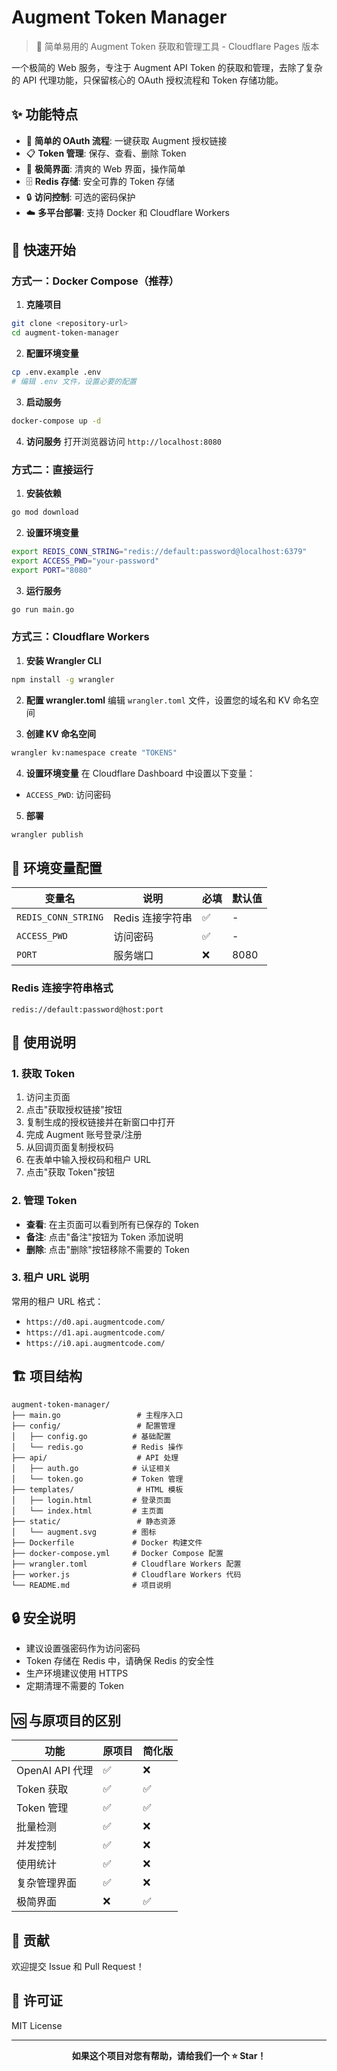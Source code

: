 # Augment Token Manager

> 🚀 简单易用的 Augment Token 获取和管理工具 - Cloudflare Pages 版本

一个极简的 Web 服务，专注于 Augment API Token 的获取和管理，去除了复杂的 API 代理功能，只保留核心的 OAuth 授权流程和 Token 存储功能。

## ✨ 功能特点

- 🔑 **简单的 OAuth 流程**: 一键获取 Augment 授权链接
- 📋 **Token 管理**: 保存、查看、删除 Token
- 🎯 **极简界面**: 清爽的 Web 界面，操作简单
- 🗄️ **Redis 存储**: 安全可靠的 Token 存储
- 🔒 **访问控制**: 可选的密码保护
- ☁️ **多平台部署**: 支持 Docker 和 Cloudflare Workers

## 🚀 快速开始

### 方式一：Docker Compose（推荐）

1. **克隆项目**
```bash
git clone <repository-url>
cd augment-token-manager
```

2. **配置环境变量**
```bash
cp .env.example .env
# 编辑 .env 文件，设置必要的配置
```

3. **启动服务**
```bash
docker-compose up -d
```

4. **访问服务**
打开浏览器访问 `http://localhost:8080`

### 方式二：直接运行

1. **安装依赖**
```bash
go mod download
```

2. **设置环境变量**
```bash
export REDIS_CONN_STRING="redis://default:password@localhost:6379"
export ACCESS_PWD="your-password"
export PORT="8080"
```

3. **运行服务**
```bash
go run main.go
```

### 方式三：Cloudflare Workers

1. **安装 Wrangler CLI**
```bash
npm install -g wrangler
```

2. **配置 wrangler.toml**
编辑 `wrangler.toml` 文件，设置您的域名和 KV 命名空间

3. **创建 KV 命名空间**
```bash
wrangler kv:namespace create "TOKENS"
```

4. **设置环境变量**
在 Cloudflare Dashboard 中设置以下变量：
- `ACCESS_PWD`: 访问密码

5. **部署**
```bash
wrangler publish
```

## 🔧 环境变量配置

| 变量名 | 说明 | 必填 | 默认值 |
|--------|------|------|--------|
| `REDIS_CONN_STRING` | Redis 连接字符串 | ✅ | - |
| `ACCESS_PWD` | 访问密码 | ✅ | - |
| `PORT` | 服务端口 | ❌ | 8080 |

### Redis 连接字符串格式
```
redis://default:password@host:port
```

## 📖 使用说明

### 1. 获取 Token

1. 访问主页面
2. 点击"获取授权链接"按钮
3. 复制生成的授权链接并在新窗口中打开
4. 完成 Augment 账号登录/注册
5. 从回调页面复制授权码
6. 在表单中输入授权码和租户 URL
7. 点击"获取 Token"按钮

### 2. 管理 Token

- **查看**: 在主页面可以看到所有已保存的 Token
- **备注**: 点击"备注"按钮为 Token 添加说明
- **删除**: 点击"删除"按钮移除不需要的 Token

### 3. 租户 URL 说明

常用的租户 URL 格式：
- `https://d0.api.augmentcode.com/`
- `https://d1.api.augmentcode.com/`
- `https://i0.api.augmentcode.com/`

## 🏗️ 项目结构

```
augment-token-manager/
├── main.go                 # 主程序入口
├── config/                 # 配置管理
│   ├── config.go          # 基础配置
│   └── redis.go           # Redis 操作
├── api/                    # API 处理
│   ├── auth.go            # 认证相关
│   └── token.go           # Token 管理
├── templates/              # HTML 模板
│   ├── login.html         # 登录页面
│   └── index.html         # 主页面
├── static/                 # 静态资源
│   └── augment.svg        # 图标
├── Dockerfile             # Docker 构建文件
├── docker-compose.yml     # Docker Compose 配置
├── wrangler.toml          # Cloudflare Workers 配置
├── worker.js              # Cloudflare Workers 代码
└── README.md              # 项目说明
```

## 🔒 安全说明

- 建议设置强密码作为访问密码
- Token 存储在 Redis 中，请确保 Redis 的安全性
- 生产环境建议使用 HTTPS
- 定期清理不需要的 Token

## 🆚 与原项目的区别

| 功能 | 原项目 | 简化版 |
|------|--------|--------|
| OpenAI API 代理 | ✅ | ❌ |
| Token 获取 | ✅ | ✅ |
| Token 管理 | ✅ | ✅ |
| 批量检测 | ✅ | ❌ |
| 并发控制 | ✅ | ❌ |
| 使用统计 | ✅ | ❌ |
| 复杂管理界面 | ✅ | ❌ |
| 极简界面 | ❌ | ✅ |

## 🤝 贡献

欢迎提交 Issue 和 Pull Request！

## 📄 许可证

MIT License

---

<div align="center">
  <strong>如果这个项目对您有帮助，请给我们一个 ⭐ Star！</strong>
</div>
